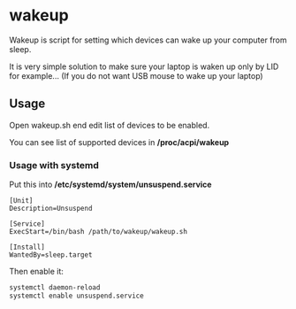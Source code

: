 # wakeup

Wakeup is script for setting which devices can wake up your computer from sleep. 

It is very simple solution to make sure your laptop is waken up only by LID for example... (If you do not want USB mouse to wake up your laptop)

## Usage

Open wakeup.sh end edit list of devices to be enabled. 

You can see list of supported devices in **/proc/acpi/wakeup**

### Usage with systemd

Put this into **/etc/systemd/system/unsuspend.service**

```
[Unit]
Description=Unsuspend

[Service]
ExecStart=/bin/bash /path/to/wakeup/wakeup.sh

[Install]
WantedBy=sleep.target
```

Then enable it: 

```bash
systemctl daemon-reload
systemctl enable unsuspend.service
```

